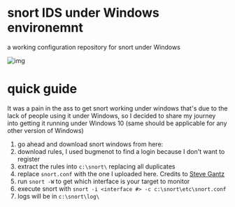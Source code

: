 # snort IDS under Windows environemnt 
a working configuration repository for snort under Windows

![img](https://i.imgur.com/v5XbmGr.png)

# quick guide
It was a pain in the ass to get snort working under windows that's due to the lack of people using it under Windows, so I decided to share my journey into getting it running under Windows 10 (same should be applicable for any other version of Windows)

1. go ahead and download snort windows from here:
2. download rules, I used bugmenot to find a login because I don't want to register
3. extract the rules into `c:\snort\` replacing all duplicates
4. replace `snort.conf` with the one I uploaded here. Credits to [Steve Gantz](https://www.youtube.com/watch?v=RwWM0srLSg0)
5. run `snort -W` to get which interface is your target to monitor
6. execute snort with `snort -i <interface #> -c c:\snort\etc\snort.conf`
7. logs will be in `c:\snort\log\`
